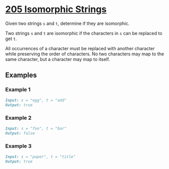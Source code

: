 # [205 Isomorphic Strings](https://leetcode.com/problems/isomorphic-strings/)

Given two strings `s` and `t`, determine if they are isomorphic.

Two strings `s` and `t` are isomorphic if the characters in `s` can be replaced to get `t`.

All occurrences of a character must be replaced with another character while preserving the order of characters. No two characters may map to the same character, but a character may map to itself.

## Examples

### Example 1

```markdown
Input: s = "egg", t = "add"
Output: true
```

### Example 2

```markdown
Input: s = "foo", t = "bar"
Output: false
```

### Example 3

```markdown
Input: s = "paper", t = "title"
Output: true
```
